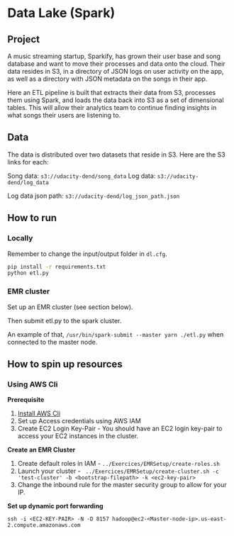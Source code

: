 # Data Lake (Spark)

## Project
A music streaming startup, Sparkify, has grown their user base and song database and want to move their processes and data onto the cloud. Their data resides in S3, in a directory of JSON logs on user activity on the app, as well as a directory with JSON metadata on the songs in their app.

Here an ETL pipeline is built that extracts their data from S3, processes them using Spark, and loads the data back into S3 as a set of dimensional tables. This will allow their analytics team to continue finding insights in what songs their users are listening to.

## Data
The data is distributed over two datasets that reside in S3. Here are the S3 links for each:

Song data: `s3://udacity-dend/song_data`
Log data: `s3://udacity-dend/log_data`

Log data json path: `s3://udacity-dend/log_json_path.json`

## How to run
### Locally
Remember to change the input/output folder in `dl.cfg`.
```bash
pip install -r requirements.txt
python etl.py
```

### EMR cluster
Set up an EMR cluster (see section below).

Then submit etl.py to the spark cluster.

An example of that,
`/usr/bin/spark-submit --master yarn ./etl.py` when connected to the master node.

## How to spin up resources
### Using AWS Cli
**Prerequisite**
1. [Install AWS Cli](https://docs.aws.amazon.com/cli/latest/userguide/install-cliv2.html)
2. Set up Access credentials using AWS IAM
3. Create EC2 Login Key-Pair - You should have an EC2 login key-pair to access your EC2 instances in the cluster.

**Create an EMR Cluster**
1. Create default roles in IAM - `../Exercices/EMRSetup/create-roles.sh`
2. Launch your cluster - ` ../Exercices/EMRSetup/create-cluster.sh -c 'test-cluster' -b <bootstrap-filepath> -k <ec2-key-pair>`
3. Change the inbound rule for the master security group to allow for your IP.

**Set up dynamic port forwarding**

`ssh -i <EC2-KEY-PAIR> -N -D 8157 hadoop@ec2-<Master-node-ip>.us-east-2.compute.amazonaws.com`